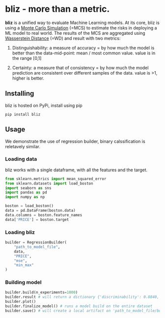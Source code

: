 # bliz - more than a metric.

__bliz__ is a unified way to evaluate Machine Learning models. At its core, bliz is using a [Monte Carlo Simulation](https://en.wikipedia.org/wiki/Monte_Carlo_method) (=MCS) to estimate the risks in deploying a ML model to real world. The results of the MCS are aggregated using [Wasserstein Distance](https://en.wikipedia.org/wiki/Wasserstein_metric) (=WD) and result with two metrics:

1. Distinguishability: a measure of accuracy = by how much the model is better than the data-mid-point: mean / most common value. value is in the range [0,1]

2. Certainty: a measure that of consistency = by how much the model prediction are consistent over different samples of the data. value is >1, higher is better.


## Installing

bliz is hosted on PyPi, install using pip

```pip install bliz```

## Usage 

We demonstrate the use of regression builder, binary calssification is reletavely similar.

### Loading data

bliz works with a single dataframe, with all the features and the target.

```python
from sklearn.metrics import mean_squared_error
from sklearn.datasets import load_boston
import seaborn as sns
import pandas as pd
import numpy as np

boston = load_boston()
data = pd.DataFrame(boston.data)
data.columns = boston.feature_names
data['PRICE'] = boston.target
```

### Loading __bliz__

```python
builder = RegressionBuilder(
    "path_to_model_file",
    data,
    "PRICE",
    "mse",
    "min_max"
)
```

### Building model

```python
builder.build(n_experiments=1000)
builder.result # will return a dictionary {'discriminability': 0.8840, 'certainty': 8.245}
builder.plot()
builder.finalize_model() # runs a model build on the entire dataset
builder.save() # will create a local artifact on 'path_to_model_file/builder'
```